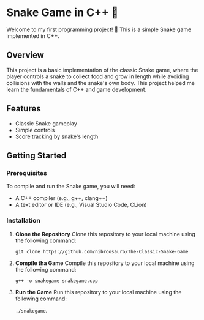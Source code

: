 # Snake Game in C++ 🐍

Welcome to my first programming project! 🎉 This is a simple Snake game implemented in C++.

## Overview

This project is a basic implementation of the classic Snake game, where the player controls a snake to collect food and grow in length while avoiding collisions with the walls and the snake's own body. This project helped me learn the fundamentals of C++ and game development.

## Features

- Classic Snake gameplay
- Simple controls
- Score tracking by snake's length

## Getting Started

### Prerequisites

To compile and run the Snake game, you will need:

- A C++ compiler (e.g., g++, clang++)
- A text editor or IDE (e.g., Visual Studio Code, CLion)

### Installation

1. **Clone the Repository**
   Clone this repository to your local machine using the following command:
   
   `git clone https://github.com/nibroosauro/The-Classic-Snake-Game`
3. **Compile tha Game**
   Compile this repository to your local machine using the following command:

   `g++ -o snakegame snakegame.cpp`
4. **Run the Game**
   Run this repository to your local machine using the following command:

   `./snakegame`.
